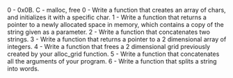 0 - 0x0B. C - malloc, free
0 - Write a function that creates an array of chars, and initializes it with a specific char.
1 - Write a function that returns a pointer to a newly allocated space in memory, which contains a copy of the string given as a parameter.
2 - Write a function that concatenates two strings.
3 - Write a function that returns a pointer to a 2 dimensional array of integers.
4 - Write a function that frees a 2 dimensional grid previously created by your alloc_grid function.
5 - Write a function that concatenates all the arguments of your program.
6 - Write a function that splits a string into words.
